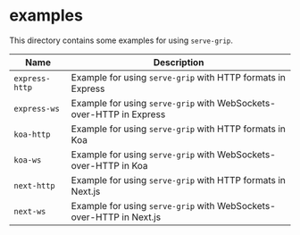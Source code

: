 # examples

This directory contains some examples for using `serve-grip`.

| Name           | Description                                                         |
|----------------|---------------------------------------------------------------------|
| `express-http` | Example for using `serve-grip` with HTTP formats in Express         |
| `express-ws`   | Example for using `serve-grip` with WebSockets-over-HTTP in Express |
| `koa-http`     | Example for using `serve-grip` with HTTP formats in Koa             |
| `koa-ws`       | Example for using `serve-grip` with WebSockets-over-HTTP in Koa     |
| `next-http`    | Example for using `serve-grip` with HTTP formats in Next.js         |
| `next-ws`      | Example for using `serve-grip` with WebSockets-over-HTTP in Next.js |
